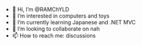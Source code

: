 - 👋 Hi, I’m @RAMChYLD
- 👀 I’m interested in computers and toys
- 🌱 I’m currently learning Japanese and .NET MVC
- 💞️ I’m looking to collaborate on nah
- 📫 How to reach me: discussions

<!---
RAMChYLD/RAMChYLD is a ✨ special ✨ repository because its `README.md` (this file) appears on your GitHub profile.
You can click the Preview link to take a look at your changes.
--->
